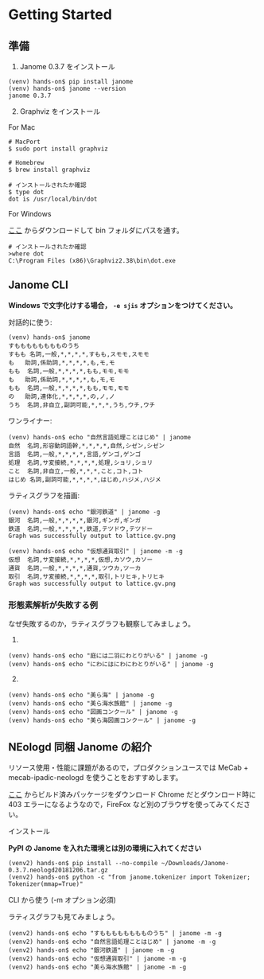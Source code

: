 # Getting Started

## 準備

1. Janome 0.3.7 をインストール

```
(venv) hands-on$ pip install janome
(venv) hands-on$ janome --version
janome 0.3.7
```

2. Graphviz をインストール

For Mac

```
# MacPort
$ sudo port install graphviz

# Homebrew
$ brew install graphviz

# インストールされたか確認
$ type dot
dot is /usr/local/bin/dot
```

For Windows

[ここ](https://graphviz.gitlab.io/_pages/Download/Download_windows.html) からダウンロードして bin フォルダにパスを通す。

```
# インストールされたか確認
>where dot
C:\Program Files (x86)\Graphviz2.38\bin\dot.exe
```

## Janome CLI

**Windows で文字化けする場合， `-e sjis` オプションをつけてください。**

対話的に使う:

```
(venv) hands-on$ janome
すもももももももものうち
すもも	名詞,一般,*,*,*,*,すもも,スモモ,スモモ
も	助詞,係助詞,*,*,*,*,も,モ,モ
もも	名詞,一般,*,*,*,*,もも,モモ,モモ
も	助詞,係助詞,*,*,*,*,も,モ,モ
もも	名詞,一般,*,*,*,*,もも,モモ,モモ
の	助詞,連体化,*,*,*,*,の,ノ,ノ
うち	名詞,非自立,副詞可能,*,*,*,うち,ウチ,ウチ
```

ワンライナー:

```
(venv) hands-on$ echo "自然言語処理ことはじめ" | janome
自然	名詞,形容動詞語幹,*,*,*,*,自然,シゼン,シゼン
言語	名詞,一般,*,*,*,*,言語,ゲンゴ,ゲンゴ
処理	名詞,サ変接続,*,*,*,*,処理,ショリ,ショリ
こと	名詞,非自立,一般,*,*,*,こと,コト,コト
はじめ	名詞,副詞可能,*,*,*,*,はじめ,ハジメ,ハジメ
```

ラティスグラフを描画:

```
(venv) hands-on$ echo "銀河鉄道" | janome -g
銀河	名詞,一般,*,*,*,*,銀河,ギンガ,ギンガ
鉄道	名詞,一般,*,*,*,*,鉄道,テツドウ,テツドー
Graph was successfully output to lattice.gv.png
```

```
(venv) hands-on$ echo "仮想通貨取引" | janome -m -g
仮想	名詞,サ変接続,*,*,*,*,仮想,カソウ,カソー
通貨	名詞,一般,*,*,*,*,通貨,ツウカ,ツーカ
取引	名詞,サ変接続,*,*,*,*,取引,トリヒキ,トリヒキ
Graph was successfully output to lattice.gv.png
```

### 形態素解析が失敗する例

なぜ失敗するのか，ラティスグラフも観察してみましょう。

1. 

```
(venv) hands-on$ echo "庭には二羽にわとりがいる" | janome -g
(venv) hands-on$ echo "にわにはにわにわとりがいる" | janome -g
```

2.

```
(venv) hands-on$ echo "美ら海" | janome -g
(venv) hands-on$ echo "美ら海水族館" | janome -g
(venv) hands-on$ echo "図画コンクール" | janome -g
(venv) hands-on$ echo "美ら海図画コンクール" | janome -g
```

## NEologd 同梱 Janome の紹介

リソース使用・性能に課題があるので，プロダクションユースでは MeCab + mecab-ipadic-neologd を使うことをおすすめします。

[ここ](https://drive.google.com/drive/u/1/folders/0BynvpNc_r0kSd2NOLU01TG5MWnc) からビルド済みパッケージをダウンロード
Chrome だとダウンロード時に 403 エラーになるようなので，FireFox など別のブラウザを使ってみてください。

インストール

**PyPI の Janome を入れた環境とは別の環境に入れてください**

```
(venv2) hands-on$ pip install --no-compile ~/Downloads/Janome-0.3.7.neologd20181206.tar.gz
(venv2) hands-on$ python -c "from janome.tokenizer import Tokenizer; Tokenizer(mmap=True)"
```

CLI から使う (-m オプション必須)

ラティスグラフも見てみましょう。

```
(venv2) hands-on$ echo "すもももももももものうち" | janome -m -g
(venv2) hands-on$ echo "自然言語処理ことはじめ" | janome -m -g
(venv2) hands-on$ echo "銀河鉄道" | janome -m -g
(venv2) hands-on$ echo "仮想通貨取引" | janome -m -g
(venv2) hands-on$ echo "美ら海水族館" | janome -m -g
```